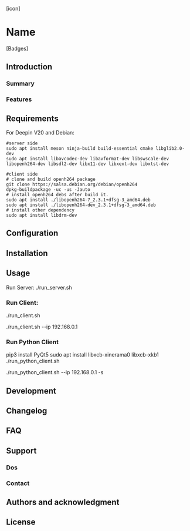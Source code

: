[icon]

# Name

[Badges]

## Introduction

### Summary

### Features

## Requirements
For Deepin V20 and Debian:
```
#server side
sudo apt install meson ninja-build build-essential cmake libglib2.0-dev
sudo apt install libavcodec-dev libavformat-dev libswscale-dev libopenh264-dev libsdl2-dev libx11-dev libxext-dev libxtst-dev

#client side
# clone and build openh264 package
git clone https://salsa.debian.org/debian/openh264
dpkg-buildpackage -uc -us -Jauto
# install openh264 debs after build it.
sudo apt install ./libopenh264-7_2.3.1+dfsg-3_amd64.deb
sudo apt install ./libopenh264-dev_2.3.1+dfsg-3_amd64.deb
# install other dependency
sudo apt install libdrm-dev
```

## Configuration

## Installation

## Usage
Run Server:
./run_server.sh

### Run Client:
./run_client.sh

./run_client.sh --ip 192.168.0.1
### Run Python Client
pip3 install PyQt5
sudo apt install libxcb-xinerama0 libxcb-xkb1
./run_python_client.sh

./run_python_client.sh --ip 192.168.0.1 -s

## Development

## Changelog

## FAQ

## Support

### Dos

### Contact

## Authors and acknowledgment

## License
